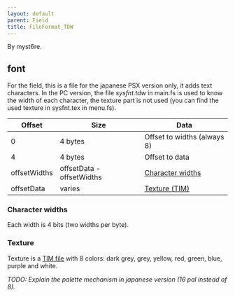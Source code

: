```yaml
---
layout: default
parent: Field
title: FileFormat_TDW
---
```


By myst6re.

## font

For the field, this is a file for the japanese PSX version only, it adds text characters. In the PC version, the file *sysfnt.tdw* in main.fs is used to know the width of each character, the texture part is not used (you can find the used texture in sysfnt.tex in menu.fs).

| Offset       | Size                      | Data                                             |
|--------------|---------------------------|--------------------------------------------------|
| 0            | 4 bytes                   | Offset to widths (always 8)                      |
| 4            | 4 bytes                   | Offset to data                                   |
| offsetWidths | offsetData - offsetWidths | [Character widths](#character-widths) |
| offsetData   | varies                    | [Texture (TIM)](#texture)             |

### Character widths

Each width is 4 bits (two widths per byte).

### Texture

Texture is a [TIM file](../PSX/TIM_format.md) with 8 colors: dark grey, grey, yellow, red, green, blue, purple and white.

*TODO: Explain the palette mechanism in japanese version (16 pal instead of 8).*
